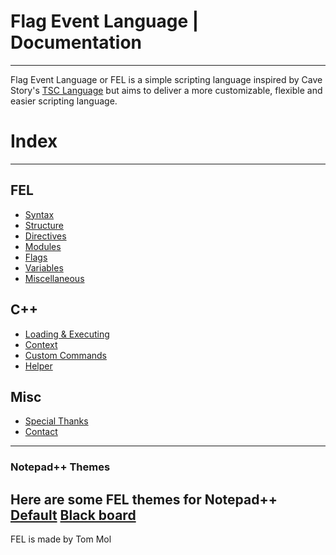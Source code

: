 # Flag Event Language | Documentation
-----

Flag Event Language or FEL is a simple scripting language inspired by Cave Story's [TSC Language](http://www.cavestory.org/guides/basicmodding/guide/tsc.html) but aims to deliver a more customizable, flexible and easier scripting language.

# Index
-----
## FEL
* [Syntax](syntax.html)
* [Structure](structure.html)
* [Directives](directives.html)
* [Modules](modules.html)
* [Flags](flags.html)
* [Variables](variables.html)
* [Miscellaneous](fel-misc.html)

## C++
* [Loading & Executing](loading-executing.html)
* [Context](context.html)
* [Custom Commands](custom-commands.html)
* [Helper](helper.html)

## Misc
* [Special Thanks](special-thanks.html)
* [Contact](contact.html)
-----
### Notepad++ Themes
Here are some FEL themes for Notepad++  
[Default](FEL-light.xml)
[Black board](FEL.xml)  
-----
FEL is made by Tom Mol

